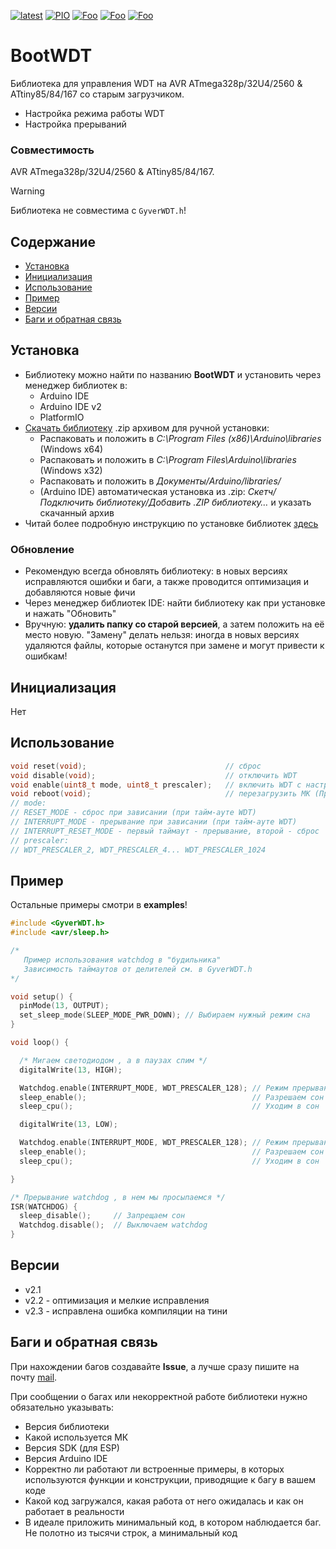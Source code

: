 [![latest](https://img.shields.io/github/v/release/GyverLibs/GyverWDT.svg?color=brightgreen)](https://github.com/GyverLibs/GyverWDT/releases/latest/download/GyverWDT.zip)
[![PIO](https://badges.registry.platformio.org/packages/gyverlibs/library/GyverWDT.svg)](https://registry.platformio.org/libraries/gyverlibs/GyverWDT)
[![Foo](https://img.shields.io/badge/Website-AlexGyver.ru-blue.svg?style=flat-square)](https://alexgyver.ru/)
[![Foo](https://img.shields.io/badge/%E2%82%BD%24%E2%82%AC%20%D0%9F%D0%BE%D0%B4%D0%B4%D0%B5%D1%80%D0%B6%D0%B0%D1%82%D1%8C-%D0%B0%D0%B2%D1%82%D0%BE%D1%80%D0%B0-orange.svg?style=flat-square)](https://alexgyver.ru/support_alex/)
[![Foo](https://img.shields.io/badge/README-ENGLISH-blueviolet.svg?style=flat-square)](https://github-com.translate.goog/GyverLibs/GyverWDT?_x_tr_sl=ru&_x_tr_tl=en)

# BootWDT
Библиотека для управления WDT на AVR ATmega328p/32U4/2560 & ATtiny85/84/167 со старым загрузчиком.
- Настройка режима работы WDT
- Настройка прерываний

### Совместимость
AVR ATmega328p/32U4/2560 & ATtiny85/84/167.
> [!WARNING]
> Библиотека не совместима с ```GyverWDT.h```!

## Содержание
- [Установка](#install)
- [Инициализация](#init)
- [Использование](#usage)
- [Пример](#example)
- [Версии](#versions)
- [Баги и обратная связь](#feedback)

<a id="install"></a>
## Установка
- Библиотеку можно найти по названию **BootWDT** и установить через менеджер библиотек в:
    - Arduino IDE
    - Arduino IDE v2
    - PlatformIO
- [Скачать библиотеку](https://github.com/German-source/BootWDT/archive/refs/heads/main.zip) .zip архивом для ручной установки:
    - Распаковать и положить в *C:\Program Files (x86)\Arduino\libraries* (Windows x64)
    - Распаковать и положить в *C:\Program Files\Arduino\libraries* (Windows x32)
    - Распаковать и положить в *Документы/Arduino/libraries/*
    - (Arduino IDE) автоматическая установка из .zip: *Скетч/Подключить библиотеку/Добавить .ZIP библиотеку…* и указать скачанный архив
- Читай более подробную инструкцию по установке библиотек [здесь](https://alexgyver.ru/arduino-first/#%D0%A3%D1%81%D1%82%D0%B0%D0%BD%D0%BE%D0%B2%D0%BA%D0%B0_%D0%B1%D0%B8%D0%B1%D0%BB%D0%B8%D0%BE%D1%82%D0%B5%D0%BA)
### Обновление
- Рекомендую всегда обновлять библиотеку: в новых версиях исправляются ошибки и баги, а также проводится оптимизация и добавляются новые фичи
- Через менеджер библиотек IDE: найти библиотеку как при установке и нажать "Обновить"
- Вручную: **удалить папку со старой версией**, а затем положить на её место новую. "Замену" делать нельзя: иногда в новых версиях удаляются файлы, которые останутся при замене и могут привести к ошибкам!


<a id="init"></a>
## Инициализация
Нет

<a id="usage"></a>
## Использование
```cpp
void reset(void);                               // сброс
void disable(void);                             // отключить WDT
void enable(uint8_t mode, uint8_t prescaler);   // включить WDT с настройками
void reboot(void);                              // перезагрузить МК (Программно)
// mode:
// RESET_MODE - сброс при зависании (при тайм-ауте WDT)
// INTERRUPT_MODE - прерывание при зависании (при тайм-ауте WDT)
// INTERRUPT_RESET_MODE - первый таймаут - прерывание, второй - сброс
// prescaler:
// WDT_PRESCALER_2, WDT_PRESCALER_4... WDT_PRESCALER_1024
```

<a id="example"></a>
## Пример
Остальные примеры смотри в **examples**!
```cpp
#include <GyverWDT.h>
#include <avr/sleep.h>

/*
   Пример использования watchdog в "будильника"
   Зависимость таймаутов от делителей см. в GyverWDT.h
*/

void setup() {
  pinMode(13, OUTPUT);
  set_sleep_mode(SLEEP_MODE_PWR_DOWN); // Выбираем нужный режим сна
}

void loop() {

  /* Мигаем светодиодом , а в паузах спим */
  digitalWrite(13, HIGH);

  Watchdog.enable(INTERRUPT_MODE, WDT_PRESCALER_128); // Режим прерываний , таймаут ~1c
  sleep_enable();                                     // Разрешаем сон
  sleep_cpu();                                        // Уходим в сон

  digitalWrite(13, LOW);

  Watchdog.enable(INTERRUPT_MODE, WDT_PRESCALER_128); // Режим прерываний , таймаут ~1c
  sleep_enable();                                     // Разрешаем сон
  sleep_cpu();                                        // Уходим в сон

}

/* Прерывание watchdog , в нем мы просыпаемся */
ISR(WATCHDOG) {
  sleep_disable();     // Запрещаем сон
  Watchdog.disable();  // Выключаем watchdog
}
```

<a id="versions"></a>
## Версии
- v2.1
- v2.2 - оптимизация и мелкие исправления
- v2.3 - исправлена ошибка компиляции на тини

<a id="feedback"></a>
## Баги и обратная связь
При нахождении багов создавайте **Issue**, а лучше сразу пишите на почту [mail](mailto:german.pavlov.def@inbox.ru).

При сообщении о багах или некорректной работе библиотеки нужно обязательно указывать:
- Версия библиотеки
- Какой используется МК
- Версия SDK (для ESP)
- Версия Arduino IDE
- Корректно ли работают ли встроенные примеры, в которых используются функции и конструкции, приводящие к багу в вашем коде
- Какой код загружался, какая работа от него ожидалась и как он работает в реальности
- В идеале приложить минимальный код, в котором наблюдается баг. Не полотно из тысячи строк, а минимальный код
